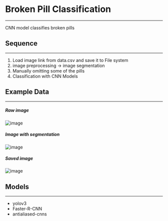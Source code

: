 # Broken Pill Classification
---------------------------------
CNN model classifies broken pills  
  
## Sequence
---------------------------------
1. Load image link from data.csv and save it to File system
2. image preprocessing -> image segmentation
3. Manually omitting some of the pills
4. Classification with CNN Models
  
## Example Data
---------------------------------
##### Raw image
![image](https://user-images.githubusercontent.com/47845170/97089189-30c0f680-1671-11eb-9a39-e12d2552cf62.png)
##### Image with segmentation
![image](https://user-images.githubusercontent.com/47845170/97089170-0d964700-1671-11eb-8b9a-419b84f9eec1.png)
##### Saved image
![image](https://user-images.githubusercontent.com/47845170/97091800-81d4e880-1679-11eb-9c3f-0c01eb748e8a.png)

## Models
---------------------------------
- yolov3
- Faster-R-CNN
- antialiased-cnns

